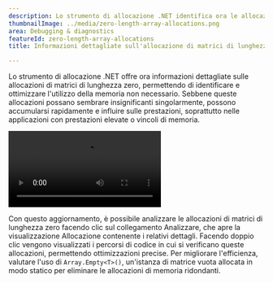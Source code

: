 ```yaml
---
description: Lo strumento di allocazione .NET identifica ora le allocazioni di matrici di lunghezza zero, permettendo di ottimizzare le prestazioni e l'utilizzo della memoria.
thumbnailImage: ../media/zero-length-array-allocations.png
area: Debugging & diagnostics
featureId: zero-length-array-allocations
title: Informazioni dettagliate sull'allocazione di matrici di lunghezza zero

---
```



Lo strumento di allocazione .NET offre ora informazioni dettagliate sulle allocazioni di matrici di lunghezza zero, permettendo di identificare e ottimizzare l'utilizzo della memoria non necessario. Sebbene queste allocazioni possano sembrare insignificanti singolarmente, possono accumularsi rapidamente e influire sulle prestazioni, soprattutto nelle applicazioni con prestazioni elevate o vincoli di memoria.

![Tool di strumentazione nativo](../media/zero-length-array-allocations.mp4)

Con questo aggiornamento, è possibile analizzare le allocazioni di matrici di lunghezza zero facendo clic sul collegamento Analizzare, che apre la visualizzazione Allocazione contenente i relativi dettagli. Facendo doppio clic vengono visualizzati i percorsi di codice in cui si verificano queste allocazioni, permettendo ottimizzazioni precise. Per migliorare l'efficienza, valutare l'uso di `Array.Empty<T>()`, un'istanza di matrice vuota allocata in modo statico per eliminare le allocazioni di memoria ridondanti.
